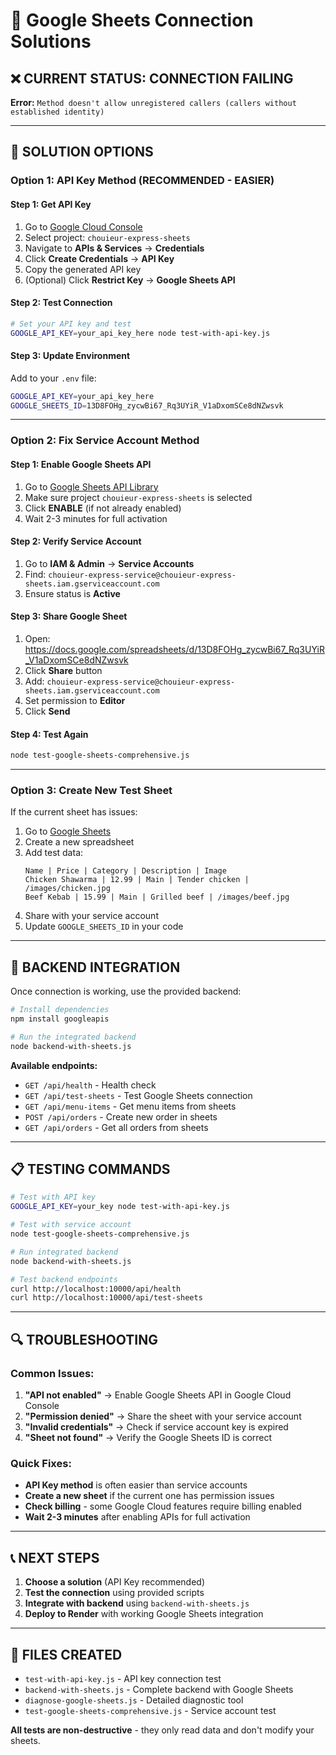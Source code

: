 # 🔧 Google Sheets Connection Solutions

## ❌ **CURRENT STATUS: CONNECTION FAILING**

**Error:** `Method doesn't allow unregistered callers (callers without established identity)`

---

## 🎯 **SOLUTION OPTIONS**

### **Option 1: API Key Method (RECOMMENDED - EASIER)**

#### **Step 1: Get API Key**
1. Go to [Google Cloud Console](https://console.cloud.google.com/)
2. Select project: `chouieur-express-sheets`
3. Navigate to **APIs & Services** → **Credentials**
4. Click **Create Credentials** → **API Key**
5. Copy the generated API key
6. (Optional) Click **Restrict Key** → **Google Sheets API**

#### **Step 2: Test Connection**
```bash
# Set your API key and test
GOOGLE_API_KEY=your_api_key_here node test-with-api-key.js
```

#### **Step 3: Update Environment**
Add to your `.env` file:
```bash
GOOGLE_API_KEY=your_api_key_here
GOOGLE_SHEETS_ID=13D8FOHg_zycwBi67_Rq3UYiR_V1aDxomSCe8dNZwsvk
```

---

### **Option 2: Fix Service Account Method**

#### **Step 1: Enable Google Sheets API**
1. Go to [Google Sheets API Library](https://console.cloud.google.com/apis/library/sheets.googleapis.com)
2. Make sure project `chouieur-express-sheets` is selected
3. Click **ENABLE** (if not already enabled)
4. Wait 2-3 minutes for full activation

#### **Step 2: Verify Service Account**
1. Go to **IAM & Admin** → **Service Accounts**
2. Find: `chouieur-express-service@chouieur-express-sheets.iam.gserviceaccount.com`
3. Ensure status is **Active**

#### **Step 3: Share Google Sheet**
1. Open: https://docs.google.com/spreadsheets/d/13D8FOHg_zycwBi67_Rq3UYiR_V1aDxomSCe8dNZwsvk
2. Click **Share** button
3. Add: `chouieur-express-service@chouieur-express-sheets.iam.gserviceaccount.com`
4. Set permission to **Editor**
5. Click **Send**

#### **Step 4: Test Again**
```bash
node test-google-sheets-comprehensive.js
```

---

### **Option 3: Create New Test Sheet**

If the current sheet has issues:

1. Go to [Google Sheets](https://sheets.google.com/)
2. Create a new spreadsheet
3. Add test data:
   ```
   Name | Price | Category | Description | Image
   Chicken Shawarma | 12.99 | Main | Tender chicken | /images/chicken.jpg
   Beef Kebab | 15.99 | Main | Grilled beef | /images/beef.jpg
   ```
4. Share with your service account
5. Update `GOOGLE_SHEETS_ID` in your code

---

## 🚀 **BACKEND INTEGRATION**

Once connection is working, use the provided backend:

```bash
# Install dependencies
npm install googleapis

# Run the integrated backend
node backend-with-sheets.js
```

**Available endpoints:**
- `GET /api/health` - Health check
- `GET /api/test-sheets` - Test Google Sheets connection
- `GET /api/menu-items` - Get menu items from sheets
- `POST /api/orders` - Create new order in sheets
- `GET /api/orders` - Get all orders from sheets

---

## 📋 **TESTING COMMANDS**

```bash
# Test with API key
GOOGLE_API_KEY=your_key node test-with-api-key.js

# Test with service account
node test-google-sheets-comprehensive.js

# Run integrated backend
node backend-with-sheets.js

# Test backend endpoints
curl http://localhost:10000/api/health
curl http://localhost:10000/api/test-sheets
```

---

## 🔍 **TROUBLESHOOTING**

### **Common Issues:**

1. **"API not enabled"** → Enable Google Sheets API in Google Cloud Console
2. **"Permission denied"** → Share the sheet with your service account
3. **"Invalid credentials"** → Check if service account key is expired
4. **"Sheet not found"** → Verify the Google Sheets ID is correct

### **Quick Fixes:**

- **API Key method** is often easier than service accounts
- **Create a new sheet** if the current one has permission issues
- **Check billing** - some Google Cloud features require billing enabled
- **Wait 2-3 minutes** after enabling APIs for full activation

---

## 📞 **NEXT STEPS**

1. **Choose a solution** (API Key recommended)
2. **Test the connection** using provided scripts
3. **Integrate with backend** using `backend-with-sheets.js`
4. **Deploy to Render** with working Google Sheets integration

---

## 📁 **FILES CREATED**

- `test-with-api-key.js` - API key connection test
- `backend-with-sheets.js` - Complete backend with Google Sheets
- `diagnose-google-sheets.js` - Detailed diagnostic tool
- `test-google-sheets-comprehensive.js` - Service account test

**All tests are non-destructive** - they only read data and don't modify your sheets.
